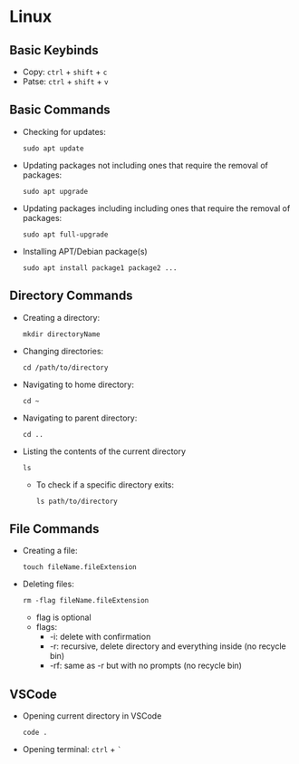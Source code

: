 # Linux

## Basic Keybinds
- Copy: `ctrl` + `shift` + `c`
- Patse: `ctrl` + `shift` + `v`

## Basic Commands
- Checking for updates:
    ```
    sudo apt update
    ```
- Updating packages not including ones that require the removal of packages:
    ```
    sudo apt upgrade
    ```
- Updating packages including including ones that require the removal of packages:
    ```
    sudo apt full-upgrade
    ```
- Installing APT/Debian package(s)
    ```
    sudo apt install package1 package2 ...
    ```

## Directory Commands
- Creating a directory:
    ```
    mkdir directoryName
    ```
- Changing directories:
    ```
    cd /path/to/directory
    ```
- Navigating to home directory:
    ```
    cd ~
    ```
- Navigating to parent directory:
    ```
    cd ..
    ```
- Listing the contents of the current directory
    ```
    ls
    ```
    - To check if a specific directory exits:
        ```
        ls path/to/directory
        ```

## File Commands
- Creating a file:
    ```
    touch fileName.fileExtension
    ```
- Deleting files:
    ```
    rm -flag fileName.fileExtension
    ```
    - flag is optional
    - flags:
        - -i: delete with confirmation
        - -r: recursive, delete directory and everything inside (no recycle bin)
        - -rf: same as -r but with no prompts (no recycle bin)

## VSCode
- Opening current directory in VSCode
    ```
    code .
    ```
- Opening terminal: `ctrl` + `` ` ``